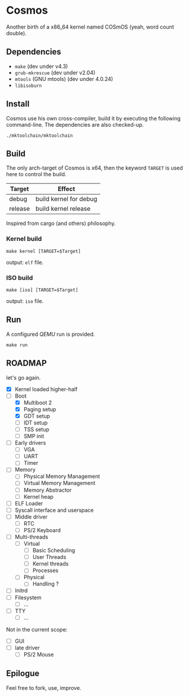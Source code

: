 # Cosmos

Another birth of a x86_64 kernel named COSmOS (yeah, word count double).

## Dependencies

  * `make` (dev under v4.3)
  * `grub-mkrescue` (dev under v2.04)
  * `mtools` (GNU mtools) (dev under 4.0.24)
  * `libisoburn`

## Install

Cosmos use his own cross-compiler, build it by executing the following command-line.
The dependencies are also checked-up.

`./mktoolchain/mktoolchain`

## Build

The only arch-target of Cosmos is x64, then the keyword `TARGET` is used here to control the build.

| Target     | Effect                 |
|------------|------------------------|
| debug      | build kernel for debug |
| release    | build kernel release   |

Inspired from cargo (and others) philosophy.

### Kernel build

`make kernel [TARGET=$Target]`

output: `elf` file.

### ISO build

`make [iso] [TARGET=$Target]`

output: `iso` file.

## Run

A configured *QEMU* run is provided.

`make run`

## ROADMAP

let's go again.

- [X] Kernel loaded higher-half
- [ ] Boot
  - [X] Multiboot 2
  - [X] Paging setup
  - [X] GDT setup
  - [ ] IDT setup
  - [ ] TSS setup
  - [ ] SMP init
- [ ] Early drivers
  - [ ] VGA
  - [ ] UART
  - [ ] Timer
- [ ] Memory
  - [ ] Physical Memory Management
  - [ ] Virtual Memory Management
  - [ ] Memory Abstractor
  - [ ] Kernel heap
- [ ] ELF Loader
- [ ] Syscall interface and userspace
- [ ] Middle driver
  - [ ] RTC
  - [ ] PS/2 Keyboard
- [ ] Multi-threads
  - [ ] Virtual
    - [ ] Basic Scheduling
    - [ ] User Threads
    - [ ] Kernel threads
    - [ ] Processes
  - [ ] Physical
    - [ ] Handling ?
- [ ] Initrd
- [ ] Filesystem
  - [ ] ...
- [ ] TTY
  - [ ] ...

Not in the current scope:

- [ ] GUI
- [ ] late driver
  - [ ] PS/2 Mouse

## Epilogue

Feel free to fork, use, improve.